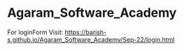 # Agaram_Software_Academy
For loginForm Visit: https://barish-s.github.io/Agaram_Software_Academy/Sep-22/login.html
